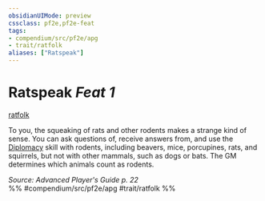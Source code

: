 ```yaml
---
obsidianUIMode: preview
cssclass: pf2e,pf2e-feat
tags:
- compendium/src/pf2e/apg
- trait/ratfolk
aliases: ["Ratspeak"]
---
```

# Ratspeak  *Feat 1*  
[ratfolk](ratfolk-b1.md "Ratfolk Ancestry & Heritage Trait")  


To you, the squeaking of rats and other rodents makes a strange kind of sense. You can ask questions of, receive answers from, and use the [Diplomacy](skills.md#Diplomacy) skill with rodents, including beavers, mice, porcupines, rats, and squirrels, but not with other mammals, such as dogs or bats. The GM determines which animals count as rodents.

*Source: Advanced Player's Guide p. 22*  
%% #compendium/src/pf2e/apg #trait/ratfolk %%